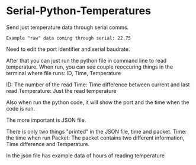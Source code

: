 # Serial-Python-Temperatures

Send just temperature data through serial comms.
 
``` Example "raw" data coming through serial: 22.75 ```

Need to edit the port identifier and serial baudrate.

After that you can just run the python file in command line to read temperature.
When run, you can see couple reoccuring things in the terminal where file runs: ID, Time, Temperature

ID: The number of the read
Time: Time difference between current and last read
Temperature: Just the read temperature

Also when run the python code, it will show the port and the time when the code is run.

The more important is JSON file.

There is only two things "printed" in the JSON file, time and packet.
Time: the time when run
Packet: The packet contains two different information, Time difference and Temperature.

In the json file has example data of hours of reading temperature
